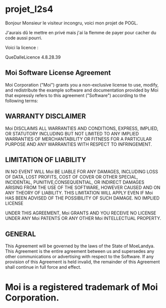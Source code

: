 # projet_l2s4

Bonjour Monsieur le visiteur incongru, voici mon projet de POGL.

J'aurais dû le mettre en privé mais j'ai la flemme de payer pour cacher du code aussi pourri.

Voici la licence :

QueDalleLicence 4.8.28.39

## Moi Software License Agreement

Moi Corporation ("Moi") grants you a non-exclusive license to use, modify, and redistribute the example software and documentation provided by Moi that expressly refers to this agreement ("Software") according to the following terms:

## WARRANTY DISCLAIMER

Moi DISCLAIMS ALL WARRANTIES AND CONDITIONS, EXPRESS, IMPLIED, OR STATUTORY INCLUDING BUT NOT LIMITED TO ANY IMPLIED WARRANTIES OF MERCHANTABILITY OR FITNESS FOR A PARTICULAR PURPOSE AND ANY WARRANTIES WITH RESPECT TO INFRINGEMENT.

## LIMITATION OF LIABILITY

IN NO EVENT WILL Moi BE LIABLE FOR ANY DAMAGES, INCLUDING LOSS OF DATA, LOST PROFITS, COST OF COVER OR OTHER SPECIAL, INCIDENTAL, PUNITIVE,CONSEQUENTIAL, OR INDIRECT DAMAGES ARISING FROM THE USE OF THE SOFTWARE, HOWEVER CAUSED AND ON ANY THEORY OF LIABILITY. THIS LIMITATION WILL APPLY EVEN IF Moi HAS BEEN ADVISED OF THE POSSIBILITY OF SUCH DAMAGE.
NO IMPLIED LICENSE

UNDER THIS AGREEMENT, Moi GRANTS AND YOU RECEIVE NO LICENSE UNDER ANY Moi PATENTS OR ANY OTHER Moi INTELLECTUAL PROPERTY.

## GENERAL

This Agreement will be governed by the laws of the State of MoeLandya. This Agreement is the entire agreement between us and supersedes any other communications or advertising with respect to the Software. If any provision of this Agreement is held invalid, the remainder of this Agreement shall continue in full force and effect.

# Moi is a registered trademark of Moi Corporation.
